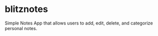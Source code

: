 # blitznotes
Simple Notes App that allows users to add, edit, delete, and categorize personal notes.
